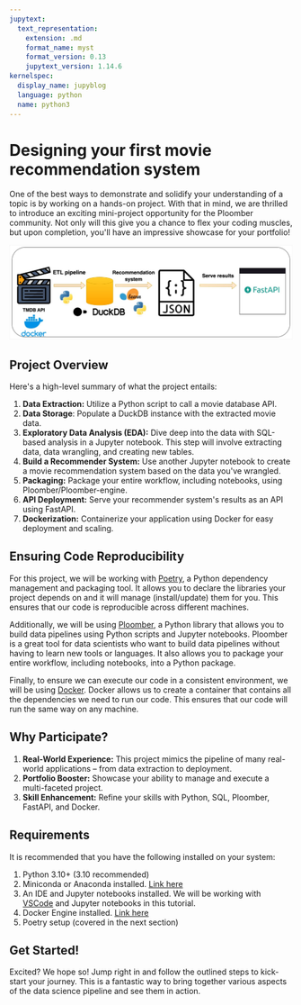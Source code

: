 ```yaml
---
jupytext:
  text_representation:
    extension: .md
    format_name: myst
    format_version: 0.13
    jupytext_version: 1.14.6
kernelspec:
  display_name: jupyblog
  language: python
  name: python3
---
```


# Designing your first movie recommendation system

One of the best ways to demonstrate and solidify your understanding of a topic is by working on a hands-on project. With that in mind, we are thrilled to introduce an exciting mini-project opportunity for the Ploomber community. Not only will this give you a chance to flex your coding muscles, but upon completion, you'll have an impressive showcase for your portfolio!

![](./images/etl-recom-system.jpg)

## Project Overview


Here's a high-level summary of what the project entails:

1. **Data Extraction:** Utilize a Python script to call a movie database API.
2. **Data Storage**: Populate a DuckDB instance with the extracted movie data.
3. **Exploratory Data Analysis (EDA):** Dive deep into the data with SQL-based analysis in a Jupyter notebook. This step will involve extracting data, data wrangling, and creating new tables.
4. **Build a Recommender System:** Use another Jupyter notebook to create a movie recommendation system based on the data you've wrangled.
5. **Packaging:** Package your entire workflow, including notebooks, using Ploomber/Ploomber-engine.
6. **API Deployment:** Serve your recommender system's results as an API using FastAPI.
7. **Dockerization:** Containerize your application using Docker for easy deployment and scaling.

## Ensuring Code Reproducibility

For this project, we will be working with [Poetry](https://python-poetry.org/docs/), a Python dependency management and packaging tool. It allows you to declare the libraries your project depends on and it will manage (install/update) them for you. This ensures that our code is reproducible across different machines.

Additionally, we will be using [Ploomber](https://ploomber.readthedocs.io/en/stable/), a Python library that allows you to build data pipelines using Python scripts and Jupyter notebooks. Ploomber is a great tool for data scientists who want to build data pipelines without having to learn new tools or languages. It also allows you to package your entire workflow, including notebooks, into a Python package.

Finally, to ensure we can execute our code in a consistent environment, we will be using [Docker](https://www.docker.com/). Docker allows us to create a container that contains all the dependencies we need to run our code. This ensures that our code will run the same way on any machine.

## Why Participate?

1. **Real-World Experience:** This project mimics the pipeline of many real-world applications – from data extraction to deployment.
2. **Portfolio Booster:** Showcase your ability to manage and execute a multi-faceted project.
3. **Skill Enhancement:** Refine your skills with Python, SQL, Ploomber, FastAPI, and Docker.

## Requirements

It is recommended that you have the following installed on your system:

1. Python 3.10+ (3.10 recommended)
2. Miniconda or Anaconda installed. [Link here](https://docs.conda.io/projects/conda/en/latest/user-guide/install/index.html)
3. An IDE and Jupyter notebooks installed. We will be working with [VSCode](https://code.visualstudio.com/docs/setup/setup-overview) and Jupyter notebooks in this tutorial.
4. Docker Engine installed. [Link here](https://docs.docker.com/engine/install/)
5. Poetry setup (covered in the next section)

## Get Started!

Excited? We hope so! Jump right in and follow the outlined steps to kick-start your journey. This is a fantastic way to bring together various aspects of the data science pipeline and see them in action.
